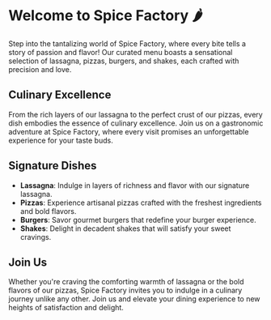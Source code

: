
# Welcome to Spice Factory 🌶️

Step into the tantalizing world of Spice Factory, where every bite tells a story of passion and flavor! Our curated menu boasts a sensational selection of lassagna, pizzas, burgers, and shakes, each crafted with precision and love. 

## Culinary Excellence
From the rich layers of our lassagna to the perfect crust of our pizzas, every dish embodies the essence of culinary excellence. Join us on a gastronomic adventure at Spice Factory, where every visit promises an unforgettable experience for your taste buds.

## Signature Dishes
- **Lassagna**: Indulge in layers of richness and flavor with our signature lassagna.
- **Pizzas**: Experience artisanal pizzas crafted with the freshest ingredients and bold flavors.
- **Burgers**: Savor gourmet burgers that redefine your burger experience.
- **Shakes**: Delight in decadent shakes that will satisfy your sweet cravings.

## Join Us
Whether you're craving the comforting warmth of lassagna or the bold flavors of our pizzas, Spice Factory invites you to indulge in a culinary journey unlike any other. Join us and elevate your dining experience to new heights of satisfaction and delight.


